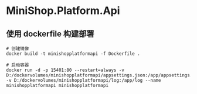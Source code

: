 # MiniShop.Platform.Api


## 使用 dockerfile 构建部署

```shell
# 创建镜像
docker build -t minishopplatformapi -f Dockerfile .

# 启动容器
docker run -d -p 15401:80 --restart=always -v D:/dockervolumes/minishopplatformapi/appsettings.json:/app/appsettings.json -v D:/dockervolumes/minishopplatformapi/log:/app/log --name minishopplatformapi minishopplatformapi
```



